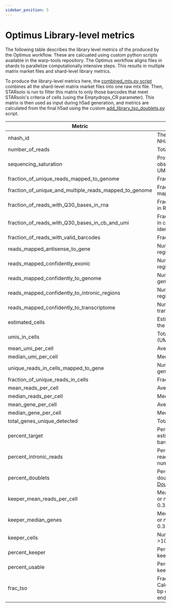 ```yaml
---
sidebar_position: 5
---
```


# Optimus Library-level metrics

The following table describes the library level metrics of the produced by the Optimus workflow. These are calcuated using custom python scripts available in the warp-tools repository. The Optimus workflow aligns files in shards to parallelize computationally intensive steps. This results in multiple matrix market files and shard-level library metrics. 

To produce the library-level metrics here, the [combined_mtx.py script](https://github.com/broadinstitute/warp-tools/blob/develop/3rd-party-tools/star-merge-npz/scripts/combined_mtx.py) combines all the shard-level matrix market files into one raw mtx file. Then, STARsolo is run to filter this matrix to only those barcodes that meet STARsolo's criteria of cells (using the Emptydrops_CR parameter). This matrix is then used as input during h5ad generation, and metrics are calculated from the final h5ad using the custom [add_library_tso_doublets.py](https://github.com/broadinstitute/warp-tools/tree/develop/tools/scripts) script.


| Metric | Description |
| ---| --- |
| nhash_id | The first line of of the metrics CSV echos the NHash ID if specified in the workflow run |
| number_of_reads | Total number of reads.|
| sequencing_saturation | Proportion of unique molecular identifiers (UMIs) observed relative to the total number of possible UMIs. |
| fraction_of_unique_reads_mapped_to_genome | Fraction of unique reads that map to the genome. |
| fraction_of_unique_and_multiple_reads_mapped_to_genome| Fraction of both unique and multiple reads that map to the genome. |
| fraction_of_reads_with_Q30_bases_in_rna | Fraction of reads with base quality score ≥ Q30 in RNA sequences. |
| fraction_of_reads_with_Q30_bases_in_cb_and_umi | Fraction of reads with base quality score ≥ Q30 in cell barcode (CB) and unique molecular identifier (UMI). |
| fraction_of_reads_with_valid_barcodes | Fraction of reads with valid cell barcodes. |
| reads_mapped_antisense_to_gene | Number of reads mapped antisense to gene regions.  |
| reads_mapped_confidently_exonic | Number of reads mapped confidently to exonic regions. |
| reads_mapped_confidently_to_genome | Number of reads mapped confidently to the genome. |
| reads_mapped_confidently_to_intronic_regions | Number of reads mapped confidently to intronic regions. |
| reads_mapped_confidently_to_transcriptome | Number of reads mapped confidently to the transcriptome. |
| estimated_cells | Estimated number of cells from STARsolo using the Emptydops_CR parameter. |
| umis_in_cells | Total number of unique molecular identifiers (UMIs) in cells. |
| mean_umi_per_cell | Average number of UMIs per cell. |
| median_umi_per_cell | Median number of UMIs per cell. |
| unique_reads_in_cells_mapped_to_gene | Number of unique reads in cells mapped to genes. |
| fraction_of_unique_reads_in_cells  | Fraction of unique reads in cells. |
| mean_reads_per_cell | Average number of reads per cell. |
| median_reads_per_cell | Median number of reads per cell. |
| mean_gene_per_cell | Average number of genes per cell. |
| median_gene_per_cell  | Median number of genes per cell. |
| total_genes_unique_detected | Total number of unique genes detected.  |
| percent_target | Percentage of target cells. Calculated as: estimated_number_of_cells / barcoded_cell_sample_number_of_expected_cells |
| percent_intronic_reads | Percentage of intronic reads. Calculated as: reads_mapped_confidently_to_intronic_regions / number_of_reads |
| percent_doublets | Percentage of cells flagged as doublets based on doublet scores calculated from a modified [DoubletFinder](https://www.ncbi.nlm.nih.gov/pmc/articles/PMC6853612/) algorithm. | 
| keeper_mean_reads_per_cell | Mean reads per cell for cells with >1500 genes or nuclei with >1000 genes, and doublet_score < 0.3. |
| keeper_median_genes | Median genes per cell for cells with >1500 genes or nuclei with >1000 genes, and doublet_score < 0.3>.  |
| keeper_cells | Number of cells with >1500 genes or nuclei with >1000 genes, and doublet score < 0.3.|
| percent_keeper | Percentage of keeper cells. Calculated as: keeper_cells / estimated_cells |
| percent_usable | Percentage of usable cells. Calculated as: keeper_cells / expected_cells |
| frac_tso | Fraction of reads containing TSO sequence. Calculated as the number of reads that have 20 bp or more of TSO Sequence clipped from 5' end/ total number of reads. | 